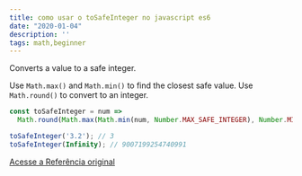 ```yaml
---
title: como usar o toSafeInteger no javascript es6
date: "2020-01-04"
description: ''
tags: math,beginner
---
```


Converts a value to a safe integer.

Use `Math.max()` and `Math.min()` to find the closest safe value.
Use `Math.round()` to convert to an integer.

```js
const toSafeInteger = num =>
  Math.round(Math.max(Math.min(num, Number.MAX_SAFE_INTEGER), Number.MIN_SAFE_INTEGER));
```

```js
toSafeInteger('3.2'); // 3
toSafeInteger(Infinity); // 9007199254740991
```


[Acesse a Referência original](http://github.com/30-seconds/)
